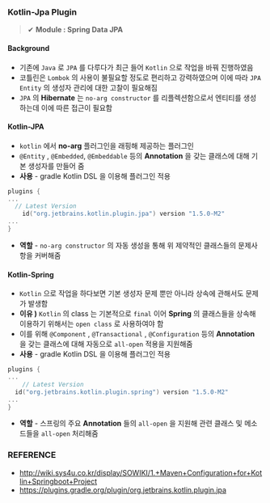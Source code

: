 ### Kotlin-Jpa Plugin

> ✔ **Module : Spring Data JPA**



#### Background

- 기존에 `Java` 로 `JPA` 를 다루다가 최근 들어 `Kotlin` 으로 작업을 바꿔 진행하였음
- 코틀린은 `Lombok` 의 사용이 불필요할 정도로 편리하고 강력하였으며 이에 따라 `JPA Entity` 의 생성자 관리에 대한 고찰이 필요해짐
- `JPA` 의 **Hibernate** 는 `no-arg constructor` 를 리플렉션함으로서 엔티티를 생성하는데 이에 따른 접근이 필요함



#### Kotlin-JPA

- `kotlin` 에서 **no-arg** 플러그인을 래핑해 제공하는 플러그인
- `@Entity` , `@Embedded`, `@Embeddable` 등의 **Annotation** 을 갖는 클래스에 대해 기본 생성자를 만들어 줌
- **사용** - gradle Kotlin DSL 을 이용해 플러그인 적용

~~~kotlin
plugins {
...
  // Latest Version
	id("org.jetbrains.kotlin.plugin.jpa") version "1.5.0-M2"
...
}
~~~

- **역할** - `no-arg constructor` 의 자동 생성을 통해 위 제약적인 클래스들의 문제사항을 커버해줌



#### Kotlin-Spring

- `Kotlin` 으로 작업을 하다보면 기본 생성자 문제 뿐만 아니라 상속에 관해서도 문제가 발생함
- **이유 )** `Kotlin` 의 class 는 기본적으로 `final` 이어 **Spring** 의 클래스들을 상속해 이용하기 위해서는 `open class` 로 사용하여야 함
- 이를 위해 `@Component` , `@Transactional` , `@Configuration` 등의 **Annotation** 을 갖는 클래스에 대해 자동으로 `all-open` 적용을 지원해줌
- **사용** - gradle Kotlin DSL 을 이용해 플러그인 적용

~~~kotlin
plugins {
...
	// Latest Version
  id("org.jetbrains.kotlin.plugin.spring") version "1.5.0-M2"
...
}
~~~

- **역할** - 스프링의 주요 **Annotation** 들의 `all-open` 을 지원해 관련 클래스 및 메소드들을 `all-open` 처리해줌



### REFERENCE

- http://wiki.sys4u.co.kr/display/SOWIKI/1.+Maven+Configuration+for+Kotlin+Springboot+Project
- https://plugins.gradle.org/plugin/org.jetbrains.kotlin.plugin.jpa


